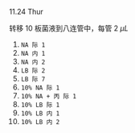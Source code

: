 11.24 Thur

转移 $10$ 板菌液到八连管中，每管 $2\ \mu L$

1. `NA 际 1`
2. `NA 内 1`
3. `NA 内 2`
4. `LB 际 2`
5. `LB 际 7`
6. `10% NA 际 1`
7. `10% NA + 丙 际 1`
8. `10% LB 际 1`
9. `10% LB 内 1`
10. `10% LB 内 2`

